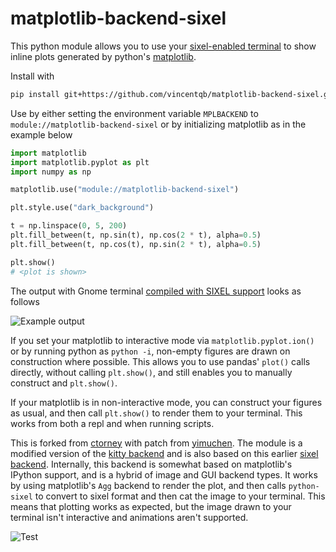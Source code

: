 # matplotlib-backend-sixel

This python module allows you to use your [sixel-enabled terminal](https://www.arewesixelyet.com/) to show inline plots generated by python's [matplotlib](https://github.com/matplotlib/matplotlib).

Install with

```sh
pip install git+https://github.com/vincentqb/matplotlib-backend-sixel.git
```

Use by either setting the environment variable `MPLBACKEND` to `module://matplotlib-backend-sixel` or by initializing matplotlib as in the example below

```python
import matplotlib
import matplotlib.pyplot as plt
import numpy as np

matplotlib.use("module://matplotlib-backend-sixel")

plt.style.use("dark_background")

t = np.linspace(0, 5, 200)
plt.fill_between(t, np.sin(t), np.cos(2 * t), alpha=0.5)
plt.fill_between(t, np.cos(t), np.sin(2 * t), alpha=0.5)

plt.show()
# <plot is shown>
```

The output with Gnome terminal [compiled with SIXEL support](https://github.com/mate-desktop/mate-terminal/issues/410) looks as follows

![Example output](resources/demo.png)

If you set your matplotlib to interactive mode via `matplotlib.pyplot.ion()` or by running python as `python -i`, non-empty figures are drawn on construction where possible. This allows you to use pandas' `plot()` calls directly, without calling `plt.show()`, and still enables you to manually construct and `plt.show()`.

If your matplotlib is in non-interactive mode, you can construct your figures as usual, and then call `plt.show()` to render them to your terminal. This works from both a repl and when running scripts.

This is forked from [ctorney](https://github.com/ctorney/matplotlib-backend-sixel) with patch from [yimuchen](https://github.com/yimuchen/matplotlib-backend-sixel/tree/changing-backend). The module is a modified version of the [kitty backend](https://github.com/jktr/matplotlib-backend-kitty) and is also based on this earlier [sixel backend](https://github.com/jonathf/matplotlib-sixel).
Internally, this backend is somewhat based on matplotlib's IPython support, and is a hybrid of image and GUI backend types. It works by using matplotlib's `Agg` backend to render the plot, and then calls `python-sixel` to convert to sixel format and then cat the image to your terminal. This means that plotting works as expected, but the image drawn to your terminal isn't interactive and animations aren't supported.

![Test](https://github.com/vincentqb/matplotlib-backend-sixel/actions/workflows/python-app.yml/badge.svg)

